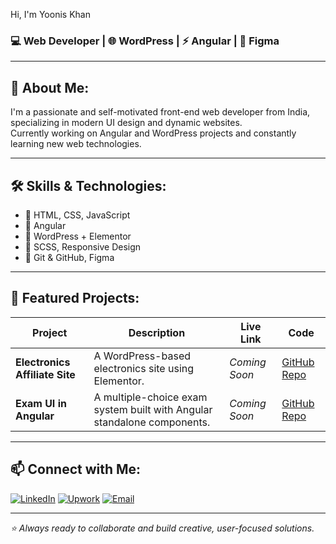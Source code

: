 Hi, I'm Yoonis Khan  
### 💻 Web Developer | 🌐 WordPress | ⚡ Angular | 🎨 Figma

---

## 🚀 About Me:
I'm a passionate and self-motivated front-end web developer from India, specializing in modern UI design and dynamic websites.  
Currently working on Angular and WordPress projects and constantly learning new web technologies.

---

## 🛠️ Skills & Technologies:
- 🔹 HTML, CSS, JavaScript
- 🔹 Angular
- 🔹 WordPress + Elementor
- 🔹 SCSS, Responsive Design
- 🔹 Git & GitHub, Figma

---

## 📂 Featured Projects:

| Project | Description | Live Link | Code |
|--------|-------------|-----------|------|
| **Electronics Affiliate Site** | A WordPress-based electronics site using Elementor. | _Coming Soon_ | [GitHub Repo](https://github.com/khanyoonis/electronics-affiliate-site) |
| **Exam UI in Angular** | A multiple-choice exam system built with Angular standalone components. | _Coming Soon_ | [GitHub Repo](https://github.com/khanyoonis/Yoonis_Exam_UI) |

---

## 📫 Connect with Me:

[![LinkedIn](https://img.shields.io/badge/LinkedIn-blue?style=flat&logo=linkedin)](https://www.linkedin.com/in/yoonis-khan-61b098378/)
[![Upwork](https://img.shields.io/badge/Upwork-success?style=flat&logo=upwork)](https://www.upwork.com/freelancers/~01ca4b76c6bae011b8)
[![Email](https://img.shields.io/badge/Email-grey?style=flat&logo=gmail)](mailto:yoonis.glb18@gmail.com)

---

_⭐ Always ready to collaborate and build creative, user-focused solutions._

